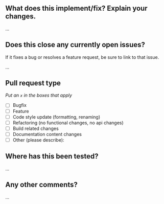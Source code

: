 ## What does this implement/fix? Explain your changes.

…

## Does this close any currently open issues?
If it fixes a bug or resolves a feature request, be sure to link to that issue.

…

## Pull request type
<!-- Please try to limit your pull request to one type, submit multiple pull requests if needed. -->
_Put an `x` in the boxes that apply_
- [ ] Bugfix
- [ ] Feature
- [ ] Code style update (formatting, renaming)
- [ ] Refactoring (no functional changes, no api changes)
- [ ] Build related changes
- [ ] Documentation content changes
- [ ] Other (please describe):

## Where has this been tested?

…

## Any other comments?

…
